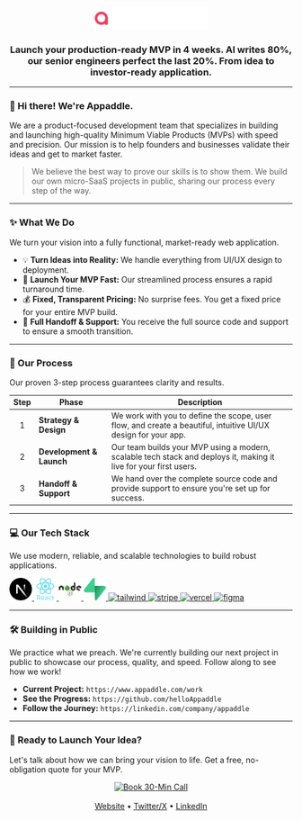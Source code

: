 <div align="center">
  <a href="https://www.appaddle.com" target="_blank">
    <img src="https://github.com/helloAppaddle/helloAppaddle/blob/main/logo.png?raw=true" alt="Appaddle Logo" width="200"/>
  </a>
  <h3>Launch your production-ready MVP in 4 weeks. AI writes 80%, our senior engineers perfect the last 20%. From idea to investor-ready application.</h3>
</div>

---

### 👋 Hi there! We're Appaddle.

We are a product-focused development team that specializes in building and launching high-quality Minimum Viable Products (MVPs) with speed and precision. Our mission is to help founders and businesses validate their ideas and get to market faster.

> We believe the best way to prove our skills is to show them. We build our own micro-SaaS projects in public, sharing our process every step of the way.

---

### ✨ What We Do

We turn your vision into a fully functional, market-ready web application.

- 💡 **Turn Ideas into Reality:** We handle everything from UI/UX design to deployment.
- 🚀 **Launch Your MVP Fast:** Our streamlined process ensures a rapid turnaround time.
- 💰 **Fixed, Transparent Pricing:** No surprise fees. You get a fixed price for your entire MVP build.
- 🤝 **Full Handoff & Support:** You receive the full source code and support to ensure a smooth transition.

---

### 🎯 Our Process

Our proven 3-step process guarantees clarity and results.

| Step | Phase               | Description                                                                                                   |
| :--: | ------------------- | ------------------------------------------------------------------------------------------------------------- |
|  1   | **Strategy & Design** | We work with you to define the scope, user flow, and create a beautiful, intuitive UI/UX design for your app. |
|  2   | **Development & Launch** | Our team builds your MVP using a modern, scalable tech stack and deploys it, making it live for your first users. |
|  3   | **Handoff & Support**  | We hand over the complete source code and provide support to ensure you're set up for success.               |

---

### 💻 Our Tech Stack

We use modern, reliable, and scalable technologies to build robust applications.

<p align="left">
  <a href="https://nextjs.org/" target="_blank" rel="noreferrer">
    <img src="https://raw.githubusercontent.com/devicons/devicon/master/icons/nextjs/nextjs-original.svg" alt="nextjs" width="40" height="40"/>
  </a>
  <a href="https://reactjs.org/" target="_blank" rel="noreferrer">
    <img src="https://raw.githubusercontent.com/devicons/devicon/master/icons/react/react-original-wordmark.svg" alt="react" width="40" height="40"/>
  </a>
  <a href="https://nodejs.org" target="_blank" rel="noreferrer">
    <img src="https://raw.githubusercontent.com/devicons/devicon/master/icons/nodejs/nodejs-original-wordmark.svg" alt="nodejs" width="40" height="40"/>
  </a>
  <a href="https://supabase.com/" target="_blank" rel="noreferrer">
    <img src="https://raw.githubusercontent.com/devicons/devicon/master/icons/supabase/supabase-original.svg" alt="supabase" width="40" height="40"/>
  </a>
  <a href="https://tailwindcss.com/" target="_blank" rel="noreferrer">
    <img src="https://www.vectorlogo.zone/logos/tailwindcss/tailwindcss-icon.svg" alt="tailwind" width="40" height="40"/>
  </a>
  <a href="https://stripe.com" target="_blank" rel="noreferrer">
    <img src="https://avatars.githubusercontent.com/u/1611951?s=200&v=4" alt="stripe" width="40" height="40"/>
  </a>
  <a href="https://vercel.com/" target="_blank" rel="noreferrer">
    <img src="https://www.vectorlogo.zone/logos/vercel/vercel-icon.svg" alt="vercel" width="40" height="40"/>
  </a>
  <a href="https://www.figma.com/" target="_blank" rel="noreferrer">
    <img src="https://www.vectorlogo.zone/logos/figma/figma-icon.svg" alt="figma" width="40" height="40"/>
  </a>
</p>

---

### 🛠️ Building in Public

We practice what we preach. We're currently building our next project in public to showcase our process, quality, and speed. Follow along to see how we work!

- **Current Project:** `https://www.appaddle.com/work`
- **See the Progress:** `https://github.com/helloAppaddle`
- **Follow the Journey:** `https://linkedin.com/company/appaddle`

---

### 🚀 Ready to Launch Your Idea?

Let's talk about how we can bring your vision to life. Get a free, no-obligation quote for your MVP.

<div align="center">
  <a href="https://www.appaddle.com/contact" target="_blank">
    <img src="https://img.shields.io/badge/Get%20a%20Free%20Quote-%23007BFF.svg?&style=for-the-badge&logo=typeform&logoColor=white" alt="Book 30-Min Call"/>
  </a>
</div>

<br/>

<div align="center">
  <a href="https://www.appaddle.com" target="_blank">Website</a> •
  <a href="https://x.com/apppaddle" target="_blank">Twitter/X</a> •
  <a href="https://linkedin.com/company/appaddle" target="_blank">LinkedIn</a>
</div>
